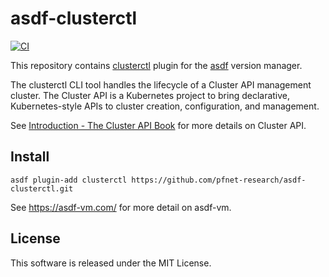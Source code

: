 # asdf-clusterctl

[![CI](https://github.com/pfnet-research/asdf-clusterctl/workflows/CI/badge.svg)](https://github.com/pfnet-research/asdf-clusterctl/actions?query=workflow%3ACI)

This repository contains [clusterctl](https://github.com/kubernetes-sigs/cluster-api) plugin for the [asdf](https://github.com/asdf-vm/asdf) version manager.

The clusterctl CLI tool handles the lifecycle of a Cluster API management cluster. The Cluster API is a Kubernetes project to bring declarative, Kubernetes-style APIs to cluster creation, configuration, and management.

See [Introduction \- The Cluster API Book](https://cluster-api.sigs.k8s.io/) for more details on Cluster API.

## Install

```
asdf plugin-add clusterctl https://github.com/pfnet-research/asdf-clusterctl.git
```

See https://asdf-vm.com/ for more detail on asdf-vm.

## License

This software is released under the MIT License.
